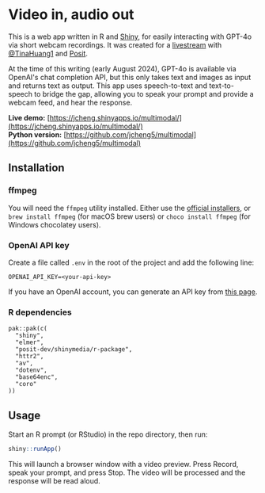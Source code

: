 # Video in, audio out

This is a web app written in R and [Shiny](https://shiny.posit.co/), for easily interacting with GPT-4o via short webcam recordings. It was created for a [livestream](https://www.youtube.com/watch?v=OLTgI6DAQ_A) with [@TinaHuang1](https://www.youtube.com/@TinaHuang1) and [Posit](https://posit.co).

At the time of this writing (early August 2024), GPT-4o is available via OpenAI's chat completion API, but this only takes text and images as input and returns text as output. This app uses speech-to-text and text-to-speech to bridge the gap, allowing you to speak your prompt and provide a webcam feed, and hear the response.

**Live demo:** [https://jcheng.shinyapps.io/multimodal/](https://jcheng.shinyapps.io/multimodal/)  
**Python version:** [https://github.com/jcheng5/multimodal](https://github.com/jcheng5/multimodal)

## Installation

### ffmpeg

You will need the `ffmpeg` utility installed. Either use the [official installers](https://ffmpeg.org/download.html), or `brew install ffmpeg` (for macOS brew users) or `choco install ffmpeg` (for Windows chocolatey users).

### OpenAI API key

Create a file called `.env` in the root of the project and add the following line:

```
OPENAI_API_KEY=<your-api-key>
```

If you have an OpenAI account, you can generate an API key from [this page](https://platform.openai.com/api-keys).

### R dependencies

```
pak::pak(c(
  "shiny",
  "elmer",
  "posit-dev/shinymedia/r-package",
  "httr2",
  "av",
  "dotenv",
  "base64enc",
  "coro"
))
```

## Usage

Start an R prompt (or RStudio) in the repo directory, then run:

```r
shiny::runApp()
```

This will launch a browser window with a video preview. Press Record, speak your prompt, and press Stop. The video will be processed and the response will be read aloud.

